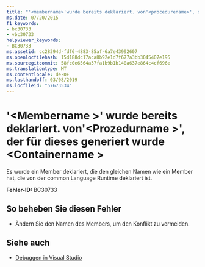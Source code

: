 ```yaml
---
title: "'<membername>'wurde bereits deklariert. von'<procedurename>', die für dieses generiert wurde <containername>"
ms.date: 07/20/2015
f1_keywords:
- bc30733
- vbc30733
helpviewer_keywords:
- BC30733
ms.assetid: cc28394d-fdf6-4883-85af-6a7e43992607
ms.openlocfilehash: 15d188dc17aca8b92e1d7f677a3bb3045407e195
ms.sourcegitcommit: 58fc0e6564a37fa1b9b1b140a637e864c4cf696e
ms.translationtype: MT
ms.contentlocale: de-DE
ms.lasthandoff: 03/08/2019
ms.locfileid: "57673534"
---
```

# <a name="membername-is-already-declared-by-procedurename-which-was-generated-for-this-containername"></a>'\<Membername >' wurde bereits deklariert. von'\<Prozedurname >', der für dieses generiert wurde \<Containername >

Es wurde ein Member deklariert, die den gleichen Namen wie ein Member hat, die von der common Language Runtime deklariert ist.

**Fehler-ID:** BC30733

## <a name="to-correct-this-error"></a>So beheben Sie diesen Fehler

- Ändern Sie den Namen des Members, um den Konflikt zu vermeiden.

## <a name="see-also"></a>Siehe auch

- [Debuggen in Visual Studio](/visualstudio/debugger/debugging-in-visual-studio)
